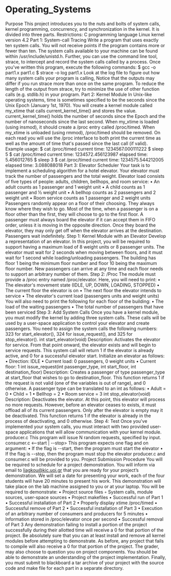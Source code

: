 # Operating_Systems
Purpose
This project introduces you to the nuts and bolts of system calls, kernel programming, concurrency, and
synchronization in the kernel. It is divided into three parts.
Restrictions:
C programming language
Linux kernel version 4.2
Part 1: System-call Tracing
Write a program that uses exactly ten system calls. You will not receive points if the program contains
more or fewer than ten. The system calls available to your machine can be found within
/usr/include/unistd.h. Further, you can use the command line tool, strace, to intercept and
record the system calls called by a process.
Once you've written this program, execute the following commands:
$ gcc -o part1.x part1.c
$ strace -o log part1.x
Look at the log file to figure out how many system calls your program is calling, Notice that the
outputs may differ if you run strace more than once on the same program. To reduce the length of
the output from strace, try to minimize the use of other function calls (e.g. stdlib.h) in your program.
Part 2: Kernel Module
In Unix-like operating systems, time is sometimes specified to be the seconds since the Unix Epoch
(January 1st, 1970). You will create a kernel module called my_xtime that calls
current_kernel_time() and stores the value. current_kernel_time() holds the number
of seconds since the Epoch and the number of nanoseconds since the last second.
When my_xtime is loaded (using insmod), it should create a /proc entry called /proc/timed.
When my_xtime is unloaded (using rmmod), /proc/timed should be removed.
On each read you will use the /proc interface to both print the current time as well as the amount of
time that's passed since the last call (if valid).
Example usage:
$ cat /proc/timed
current time: 1234567.000111222
$ sleep 5
$ cat /proc/timed
current time: 1234572.456123987
elapsed time: 5.456012765
$ sleep 3
$ cat /proc/timed
current time: 1234575.544212005
elapsed time: 3.088088018
Part 3: Elevator Scheduler
Your task is to implement a scheduling algorithm for a hotel elevator.
Your elevator must track the number of passengers and the total weight. Elevator load consists of five
types of people: adults, children, bellhops, and room service:
• An adult counts as 1 passenger and 1 weight unit
• A child counts as 1 passenger and ½ weight unit
• A bellhop counts as 2 passengers and 2 weight unit
• Room service counts as 1 passenger and 2 weight units
Passengers randomly appear on a floor of their choosing. They always know where they wish to go.
Most of the time, when a passenger is on a floor other than the first, they will choose to go to the first
floor. A passenger must always board the elevator if it can accept them in FIFO order, unless it is
moving in the opposite direction. Once they board the elevator, they may only get off when the elevator
arrives at the destination. Passengers wait indefinitely.
Step 1: Kernel Module with an Elevator
Develop a representation of an elevator. In this project, you will be required to support having a
maximum load of 8 weight units or 8 passenger units. The elevator must wait for 2 seconds when
moving between floors, and it must wait for 1 second while loading/unloading passengers. The building
has floor 1 being the minimum floor number and floor 10 being the maximum floor number. New
passengers can arrive at any time and each floor needs to support an arbitrary number of them.
Step 2: /Proc
The module must provide a /proc entry named /proc/elevator. Here, you will need to print:
• The elevator's movement state (IDLE, UP, DOWN, LOADING, STOPPED)
• The current floor the elevator is on
• The next floor the elevator intends to service
• The elevator's current load (passengers units and weight units)
You will also need to print the following for each floor of the building:
• The load of the waiting passengers
• The total number of passengers that have been serviced
Step 3: Add System Calls
Once you have a kernel module, you must modify the kernel by adding three system calls. These calls
will be used by a user-space application to control your elevator and create passengers. You need to
assign the system calls the following numbers: 323 for start_elevator(), 324 for issue_request(), and
325 for stop_elevator().
int start_elevator(void)
Description: Activates the elevator for service. From that point onward, the elevator exists and will
begin to service requests. This system call will return 1 if the elevator is already active, and 0 for a
successful elevator start. Initialize an elevator as follows:
• Direction: IDLE
• Current load: 0 passengers, 0 weight units
• Current floor: 1
int issue_request(int passenger_type,
int start_floor,
int destination_floor)
Description: Creates a passenger of type passenger_type at start_floor that wishes to go to
destination_floor. This function returns 1 if the request is not valid (one of the variables is out
of range), and 0 otherwise. A passenger type can be translated to an int as follows:
• Adult = 0
• Child = 1
• Bellhop = 2
• Room service = 3
int stop_elevator(void)
Description: Deactivates the elevator. At this point, this elevator will process no more requests.
However, before an elevator ceases to exists, it must offload all of its current passengers. Only after the
elevator is empty may it be deactivated. This function returns 1 if the elevator is already in the process
of deactivating, and 0 otherwise.
Step 4: Test
Once you've implemented your system calls, you must interact with two provided user-space
applications that will allow communication with your kernel module.
producer.c
This program will issue N random requests, specified by input.
consumer.c <--start | --stop>
This program expects one flag and on argument:
• If the flag is --start, then the program must start the elevator
• If the flag is --stop, then the program must stop the elevator
producer.c and consumer.c will be provided to you.
Project Submission Procedure
You will be required to schedule for a project demonstration. You will inform via email to
liagkou@kic.uoi.gr that you are ready for your project’s demonstration. We will set a date for
presenting your work, each of the four students will have 20 minutes to present his work. This
demonstration will take place on the lab machine assigned to you or at your laptop. You will be required
to demonstrate:
• Project source files
◦ System calls, module sources, user-space sources
• Project makefiles
• Successful run of Part 1
• Successful installation of Part 2
• Properly display xtime /proc/timed
• Successful remove of Part 2
• Successful installation of Part 3
• Execution of an arbitrary number of consumers and producers for 5 minutes
• Information stored in /proc/elevator once per second
• Successful removal of Part 3
Any demonstration failing to install a portion of the project successfully during their allotted time will
receive a 0 for that portion of the project. Be absolutely sure that you can at least install and remove all
kernel modules before attempting to demonstrate. As before, any project that fails to compile will also
receive a 0 for that portion of the project.
The grader, may also choose to question you on project components. You should be able to demonstrate
an understanding of the project implementation.
Finally, you must submit to blackboard a tar archive of your project with the source code and make file
for each part in a separate directory.
